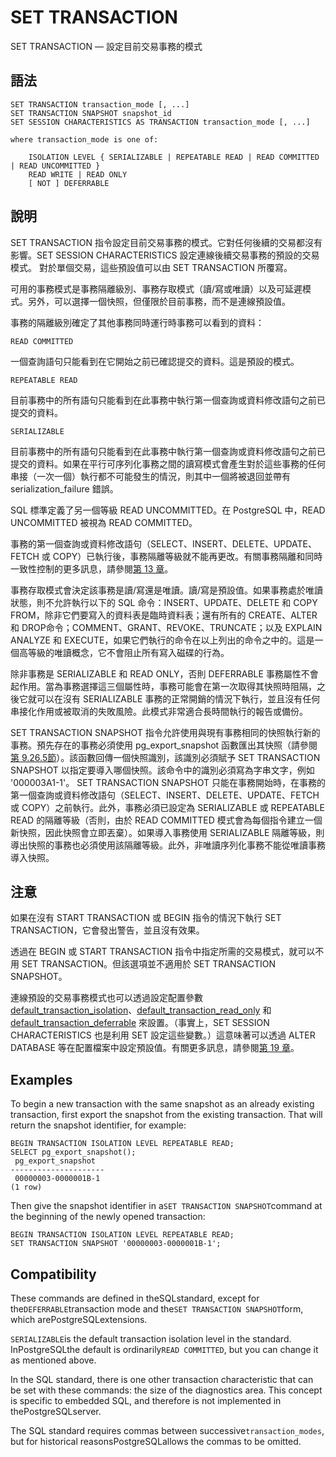 # SET TRANSACTION

SET TRANSACTION — 設定目前交易事務的模式

## 語法

```text
SET TRANSACTION transaction_mode [, ...]
SET TRANSACTION SNAPSHOT snapshot_id
SET SESSION CHARACTERISTICS AS TRANSACTION transaction_mode [, ...]

where transaction_mode is one of:

    ISOLATION LEVEL { SERIALIZABLE | REPEATABLE READ | READ COMMITTED | READ UNCOMMITTED }
    READ WRITE | READ ONLY
    [ NOT ] DEFERRABLE
```

## 說明

SET TRANSACTION 指令設定目前交易事務的模式。它對任何後續的交易都沒有影響。SET SESSION CHARACTERISTICS 設定連線後續交易事務的預設的交易模式。 對於單個交易，這些預設值可以由 SET TRANSACTION 所覆寫。

可用的事務模式是事務隔離級別、事務存取模式（讀/寫或唯讀）以及可延遲模式。另外，可以選擇一個快照，但僅限於目前事務，而不是連線預設值。

事務的隔離級別確定了其他事務同時運行時事務可以看到的資料：

`READ COMMITTED`

一個查詢語句只能看到在它開始之前已確認提交的資料。這是預設的模式。

`REPEATABLE READ`

目前事務中的所有語句只能看到在此事務中執行第一個查詢或資料修改語句之前已提交的資料。

`SERIALIZABLE`

目前事務中的所有語句只能看到在此事務中執行第一個查詢或資料修改語句之前已提交的資料。如果在平行可序列化事務之間的讀寫模式會產生對於這些事務的任何串接（一次一個）執行都不可能發生的情況，則其中一個將被退回並帶有 serialization\_failure 錯誤。

SQL 標準定義了另一個等級 READ UNCOMMITTED。在 PostgreSQL 中，READ UNCOMMITTED 被視為 READ COMMITTED。

事務的第一個查詢或資料修改語句（SELECT、INSERT、DELETE、UPDATE、FETCH 或 COPY）已執行後，事務隔離等級就不能再更改。有關事務隔離和同時一致性控制的更多訊息，請參閱[第 13 章](../../sql/mvcc/)。

事務存取模式會決定該事務是讀/寫還是唯讀。讀/寫是預設值。如果事務處於唯讀狀態，則不允許執行以下的 SQL 命令：INSERT、UPDATE、DELETE 和 COPY FROM，除非它們要寫入的資料表是臨時資料表；還有所有的 CREATE、ALTER 和 DROP命令；COMMENT、GRANT、REVOKE、TRUNCATE；以及 EXPLAIN ANALYZE 和 EXECUTE，如果它們執行的命令在以上列出的命令之中的。這是一個高等級的唯讀概念，它不會阻止所有寫入磁碟的行為。

除非事務是 SERIALIZABLE 和 READ ONLY，否則 DEFERRABLE 事務屬性不會起作用。當為事務選擇這三個屬性時，事務可能會在第一次取得其快照時阻隔，之後它就可以在沒有 SERIALIZABLE 事務的正常開銷的情況下執行，並且沒有任何串接化作用或被取消的失敗風險。此模式非常適合長時間執行的報告或備份。

SET TRANSACTION SNAPSHOT 指令允許使用與現有事務相同的快照執行新的事務。預先存在的事務必須使用 pg\_export\_snapshot 函數匯出其快照（請參閱[第 9.26.5節](../../sql/functions/functions-admin.md)）。該函數回傳一個快照識別，該識別必須賦予 SET TRANSACTION SNAPSHOT 以指定要導入哪個快照。該命令中的識別必須寫為字串文字，例如 '000003A1-1'。 SET TRANSACTION SNAPSHOT 只能在事務開始時，在事務的第一個查詢或資料修改語句（SELECT、INSERT、DELETE、UPDATE、FETCH 或 COPY）之前執行。此外，事務必須已設定為 SERIALIZABLE 或 REPEATABLE READ 的隔離等級（否則，由於 READ COMMITTED 模式會為每個指令建立一個新快照，因此快照會立即丟棄）。如果導入事務使用 SERIALIZABLE 隔離等級，則導出快照的事務也必須使用該隔離等級。此外，非唯讀序列化事務不能從唯讀事務導入快照。

## 注意

如果在沒有 START TRANSACTION 或 BEGIN 指令的情況下執行 SET TRANSACTION，它會發出警告，並且沒有效果。

透過在 BEGIN 或 START TRANSACTION 指令中指定所需的交易模式，就可以不用 SET TRANSACTION。但該選項並不適用於 SET TRANSACTION SNAPSHOT。

連線預設的交易事務模式也可以透過設定配置參數 [default\_transaction\_isolation](../../server-administration/runtime-config/runtime-config-client.md#default_transaction_isolation-enum)、[default\_transaction\_read\_only](../../server-administration/runtime-config/runtime-config-client.md#default_transaction_read_only-boolean) 和 [default\_transaction\_deferrable](../../server-administration/runtime-config/runtime-config-client.md#default_transaction_deferrable-boolean) 來設置。（事實上，SET SESSION CHARACTERISTICS 也是利用 SET 設定這些變數。）這意味著可以透過 ALTER DATABASE 等在配置檔案中設定預設值。有關更多訊息，請參閱[第 19 章](../../server-administration/runtime-config/)。

## Examples

To begin a new transaction with the same snapshot as an already existing transaction, first export the snapshot from the existing transaction. That will return the snapshot identifier, for example:

```text
BEGIN TRANSACTION ISOLATION LEVEL REPEATABLE READ;
SELECT pg_export_snapshot();
 pg_export_snapshot
---------------------
 00000003-0000001B-1
(1 row)
```

Then give the snapshot identifier in a`SET TRANSACTION SNAPSHOT`command at the beginning of the newly opened transaction:

```text
BEGIN TRANSACTION ISOLATION LEVEL REPEATABLE READ;
SET TRANSACTION SNAPSHOT '00000003-0000001B-1';
```

## Compatibility

These commands are defined in theSQLstandard, except for the`DEFERRABLE`transaction mode and the`SET TRANSACTION SNAPSHOT`form, which arePostgreSQLextensions.

`SERIALIZABLE`is the default transaction isolation level in the standard. InPostgreSQLthe default is ordinarily`READ COMMITTED`, but you can change it as mentioned above.

In the SQL standard, there is one other transaction characteristic that can be set with these commands: the size of the diagnostics area. This concept is specific to embedded SQL, and therefore is not implemented in thePostgreSQLserver.

The SQL standard requires commas between successive`transaction_modes`, but for historical reasonsPostgreSQLallows the commas to be omitted.

